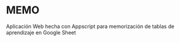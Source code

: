 # MEMO
Aplicación Web hecha con Appscript para memorización de tablas de aprendizaje en Google Sheet
